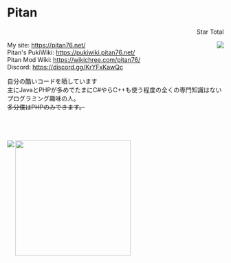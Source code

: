 # Pitan
<p align="right">Star Total</p>
<img align="right" src="https://github-pitan76-star-counter.glitch.me/?user=PTOM76&w=400&date=20241012" />

My site: https://pitan76.net/
<br />
Pitan's PukiWiki: https://pukiwiki.pitan76.net/
<br />
Pitan Mod Wiki: https://wikichree.com/pitan76/
<br />
Discord: https://discord.gg/KrYFxKawQc
<br />

自分の酷いコードを晒しています<br />
主にJavaとPHPが多めでたまにC#やらC++も使う程度の全くの専門知識はないプログラミング趣味の人。
<br />
<s>多分僕はPHPのみできます。</s>
<br />
<br />
<br />
<br />
<br />
<a href="https://github.com/ryo-ma/github-profile-trophy">
  <img width="268" src="https://github-profile-trophy.vercel.app/?username=PTOM76&row=4&column=2" />
</a>
<a href="https://github-readme-stats.vercel.app/api/top-langs/?username=PTOM76"><img align="left" src="https://github-readme-stats.vercel.app/api/top-langs/?username=PTOM76&langs_count=11" /></a>

<br clear="left" />

<comment c="<br /><br />
ライセンスを記載していないからって完全には著作権放棄をしておりませんので再うｐ、二次配布、アーカイブ時などにはファイルの中身でもサイトの中身でもどこでもいいので著作権表記をしてください。<br />ただし、絶対著作権表記をしろって訳ではなく、誰かにファイルを転送するためならしなくても大丈夫です。<s>多分見ても無視するので対処はしませんけどね</s>(自作発言は×)
加工:可<br />
再うｐ:可<br />
二次配布:可<br />
表現:自由<br />
自作発言:不可<br />
" />
